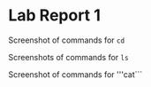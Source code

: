 # Lab Report 1 
Screenshot of commands for ```cd```


Screenshots of commands for ```ls```


Screenshot of commands for '''cat```
